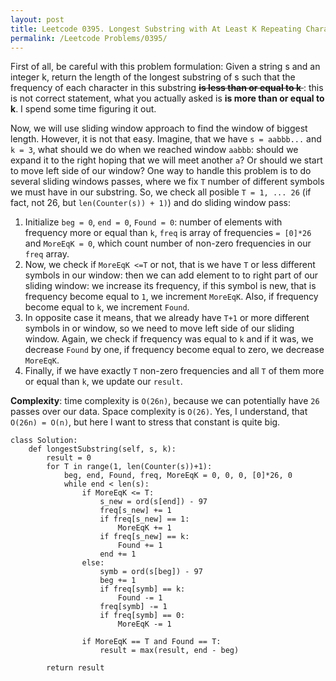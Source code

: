 ```yaml
---
layout: post
title: Leetcode 0395. Longest Substring with At Least K Repeating Characters
permalink: /Leetcode Problems/0395/
---
```


First of all, be careful with this problem formulation: Given a string s and an integer k, return the length of the longest substring of s such that the frequency of each character in this substring <del>**is less than or equal to k** </del>: this is not correct statement, what you actually asked is **is more than or equal to k**. I spend some time figuring it out.

Now, we will use sliding window approach to find the window of biggest length. However, it is not that easy. Imagine, that we have `s = aabbb...` and `k = 3`, what should we do when we reached window `aabbb`: should we expand it to the right hoping that we will meet another `a`? Or should we start to move left side of our window? One way to handle this problem is to do several sliding windows passes, where we fix `T` number of different symbols we must have in our substring. So, we check all posible `T = 1, ... 26` (if fact, not 26, but `len(Counter(s)) + 1)`) and do sliding window pass:

1. Initialize `beg = 0`, `end = 0`, `Found = 0`: number of elements with frequency more or equal than `k`,  `freq` is array of frequencies `= [0]*26` and `MoreEqK = 0`, which count number of non-zero frequencies in our `freq` array.
2. Now, we check if `MoreEqK <=T` or not, that is we have `T` or less different symbols in our window: then we can add element to to right part of our sliding window: we increase its frequency, if this symbol is new, that is frequency become equal to `1`, we increment `MoreEqK`. Also, if frequency become equal to `k`, we increment `Found`.
3. In opposite case it means, that we already have `T+1` or more different symbols in or window, so we need to move left side of our sliding window. Again, we check if frequency was equal to `k` and if it was, we decrease `Found` by one, if frequency become equal to zero, we decrease `MoreEqK`.
4. Finally, if we have exactly `T` non-zero frequencies and all `T` of them more or equal than `k`, we update our `result`.

**Complexity**: time complexity is `O(26n)`, because we can potentially have `26` passes over our data. Space complexity is `O(26)`. Yes, I understand, that `O(26n) = O(n)`, but here I want to stress that constant is quite big.

```
class Solution:
    def longestSubstring(self, s, k):
        result = 0
        for T in range(1, len(Counter(s))+1):
            beg, end, Found, freq, MoreEqK = 0, 0, 0, [0]*26, 0
            while end < len(s):
                if MoreEqK <= T:
                    s_new = ord(s[end]) - 97
                    freq[s_new] += 1
                    if freq[s_new] == 1:
                        MoreEqK += 1
                    if freq[s_new] == k:
                        Found += 1
                    end += 1
                else:
                    symb = ord(s[beg]) - 97
                    beg += 1
                    if freq[symb] == k:
                        Found -= 1
                    freq[symb] -= 1
                    if freq[symb] == 0:
                        MoreEqK -= 1
                            
                if MoreEqK == T and Found == T:
                    result = max(result, end - beg)
                    
        return result
```